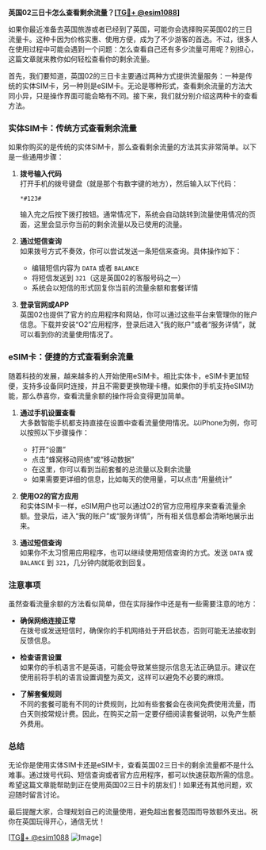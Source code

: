 **英国02三日卡怎么查看剩余流量？[[TG💪+ @esim1088](https://t.me/s/esim1088)]**

如果你最近准备去英国旅游或者已经到了英国，可能你会选择购买英国02的三日流量卡。这种卡因为价格实惠、使用方便，成为了不少游客的首选。不过，很多人在使用过程中可能会遇到一个问题：怎么查看自己还有多少流量可用呢？别担心，这篇文章就来教你如何轻松查看你的剩余流量。

首先，我们要知道，英国02的三日卡主要通过两种方式提供流量服务：一种是传统的实体SIM卡，另一种则是eSIM卡。无论是哪种形式，查看剩余流量的方法大同小异，只是操作界面可能会略有不同。接下来，我们就分别介绍这两种卡的查看方法。

### 实体SIM卡：传统方式查看剩余流量

如果你购买的是传统的实体SIM卡，那么查看剩余流量的方法其实非常简单。以下是一些通用步骤：

1. **拨号输入代码**  
   打开手机的拨号键盘（就是那个有数字键的地方），然后输入以下代码：
   ```
   *#123#
   ```
   输入完之后按下拨打按钮。通常情况下，系统会自动跳转到流量使用情况的页面，这里会显示你当前的剩余流量以及已使用的流量。

2. **通过短信查询**  
   如果拨号方式不奏效，你可以尝试发送一条短信来查询。具体操作如下：
   - 编辑短信内容为 `DATA` 或者 `BALANCE`
   - 将短信发送到 `321`（这是英国02的客服号码之一）
   - 系统会以短信的形式回复你当前的流量余额和套餐详情

3. **登录官网或APP**  
   英国02也提供了官方的应用程序和网站，你可以通过这些平台来管理你的账户信息。下载并安装“O2”应用程序，登录后进入“我的账户”或者“服务详情”，就可以看到你的流量使用情况了。

### eSIM卡：便捷的方式查看剩余流量

随着科技的发展，越来越多的人开始使用eSIM卡。相比实体卡，eSIM卡更加轻便，支持多设备同时连接，并且不需要更换物理卡槽。如果你的手机支持eSIM功能，那么恭喜你，查看流量余额的操作将会变得更加简单。

1. **通过手机设置查看**  
   大多数智能手机都支持直接在设置中查看流量使用情况。以iPhone为例，你可以按照以下步骤操作：
   - 打开“设置”
   - 点击“蜂窝移动网络”或“移动数据”
   - 在这里，你可以看到当前套餐的总流量以及剩余流量
   - 如果需要更详细的信息，比如每天的使用量，可以点击“用量统计”

2. **使用O2的官方应用**  
   和实体SIM卡一样，eSIM用户也可以通过O2的官方应用程序来查看流量余额。登录后，进入“我的账户”或“服务详情”，所有相关信息都会清晰地展示出来。

3. **通过短信查询**  
   如果你不太习惯用应用程序，也可以继续使用短信查询的方式。发送 `DATA` 或 `BALANCE` 到 `321`，几分钟内就能收到回复。

### 注意事项

虽然查看流量余额的方法看似简单，但在实际操作中还是有一些需要注意的地方：

- **确保网络连接正常**  
  在拨号或发送短信时，确保你的手机网络处于开启状态，否则可能无法接收到反馈信息。
  
- **检查语言设置**  
  如果你的手机语言不是英语，可能会导致某些提示信息无法正确显示。建议在使用前将手机的语言设置调整为英文，这样可以避免不必要的麻烦。

- **了解套餐规则**  
  不同的套餐可能有不同的计费规则，比如有些套餐会在夜间免费使用流量，而白天则按常规计费。因此，在购买之前一定要仔细阅读套餐说明，以免产生额外费用。

### 总结

无论你是使用实体SIM卡还是eSIM卡，查看英国02三日卡的剩余流量都不是什么难事。通过拨号代码、短信查询或者官方应用程序，都可以快速获取所需的信息。希望这篇文章能帮助到正在使用英国02三日卡的朋友们！如果还有其他问题，欢迎随时留言讨论。

最后提醒大家，合理规划自己的流量使用，避免超出套餐范围而导致额外支出。祝你在英国玩得开心，通信无忧！

[[TG💪+ @esim1088](https://t.me/s/esim1088) ![Image](https://i.postimg.cc/4NQfJmqS/Snipaste-2025-05-13-00-14-12.png)]